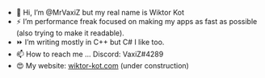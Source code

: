 - 👋 Hi, I’m @MrVaxiZ but my real name is Wiktor Kot                                                                                                                                                                                                                                                                                                                            
- ⚡  I’m performance freak focused on making my apps as fast as possible (also trying to make it readable).
- ⏩ I’m writing mostly in C++ but C# I like too.
- 📫 How to reach me ... Discord: VaxiZ#4289 
- :heart_eyes: My website: [wiktor-kot.com](https://wiktor-kot.com/) (under construction)
